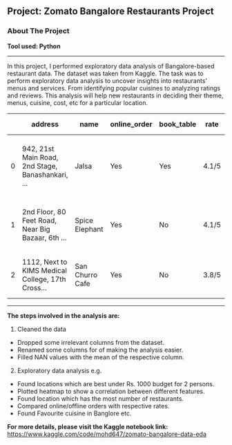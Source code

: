 ## Project: Zomato Bangalore Restaurants Project
### About The Project
**Tool used: Python**

---
In this project, I performed exploratory data analysis of Bangalore-based restaurant data.
The dataset was taken from Kaggle. 
The task was to perform exploratory data analysis to uncover insights into restaurants' menus and services. From identifying popular cuisines to analyzing ratings and reviews.
This analysis will help new restaurants in deciding their theme, menus, cuisine, cost, etc for a particular location.

|   | address                                                   | name             | online_order | book_table | rate  | votes | phone               | location      | rest_type          | dish_liked                                              | cuisines                          | approx_cost(for two people) | reviews_list                                            | menu_item | listed_in(type) | listed_in(city) |
|---|-----------------------------------------------------------|------------------|--------------|------------|-------|-------|---------------------|----------------|--------------------|---------------------------------------------------------|-----------------------------------|-----------------------------|---------------------------------------------------------|-----------|-----------------|-----------------|
| 0 | 942, 21st Main Road, 2nd Stage, Banashankari, ...          | Jalsa            | Yes          | Yes        | 4.1/5 | 775   | 080 42297555       | Banashankari   | Casual Dining      | Pasta, Lunch Buffet, Masala Papad, Paneer Laja...      | North Indian, Mughlai, Chinese   | 800                         | [('Rated 4.0', 'RATED\n A beautiful place to ... | []        | Buffet          | Banashankari    |
| 1 | 2nd Floor, 80 Feet Road, Near Big Bazaar, 6th ...          | Spice Elephant   | Yes          | No         | 4.1/5 | 787   | 080 41714161       | Banashankari   | Casual Dining      | Momos, Lunch Buffet, Chocolate Nirvana, Thai G...      | Chinese, North Indian, Thai      | 800                         | [('Rated 4.0', 'RATED\n Had been here for din... | []        | Buffet          | Banashankari    |
| 2 | 1112, Next to KIMS Medical College, 17th Cross...          | San Churro Cafe  | Yes          | No         | 3.8/5 | 918   | +91 9663487993      | Banashankari   | Cafe, Casual Dining | Churros, Cannelloni, Minestrone Soup, Hot Choc...      | Cafe, Mexican, Italian           | 800                         | [('Rated 3.0', "RATED\n Ambience is not that ... | []        | Buffet          | Banashankari    |


---
**The steps involved in the analysis are:**
1. Cleaned the data
- Dropped some irrelevant columns from the dataset.
- Renamed some columns for of making the analysis easier.
- Filled NAN values with the mean of the respective column.
2. Exploratory data analysis e.g.
- Found locations which are best under Rs. 1000 budget for 2 persons.
- Plotted heatmap to show a correlation between different features.
- Found location which has the most number of restaurants. 
- Compared online/offline orders with respective rates.
- Found Favourite cuisine in Banglore etc.



**For more details, please visit the Kaggle notebook link:** https://www.kaggle.com/code/mohd647/zomato-bangalore-data-eda
